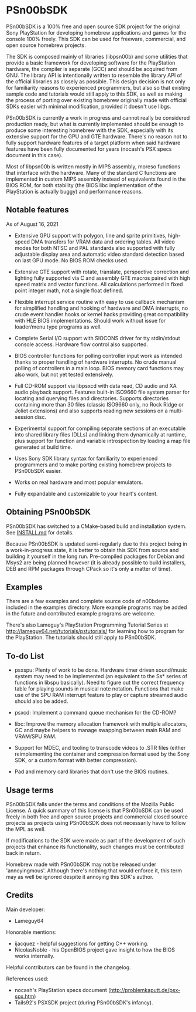 # PSn00bSDK

PSn00bSDK is a 100% free and open source SDK project for the original Sony
PlayStation for developing homebrew applications and games for the console
100% freely. This SDK can be used for freeware, commercial, and open source
homebrew projects.

The SDK is composed mainly of libraries (libpsn00b) and some utilities that
provide a basic framework for developing software for the PlayStation
hardware, the compiler is separate (GCC) and should be acquired from GNU.
The library API is intentionally written to resemble the library API of the
official libraries as closely as possible. This design decision is not only
for familiarity reasons to experienced programmers, but also so that existing
sample code and tutorials would still apply to this SDK, as well as making
the process of porting over existing homebrew originally made with official
SDKs easier with minimal modification, provided it doesn't use libgs.

PSn00bSDK is currently a work in progress and cannot really be considered
production ready, but what is currently implemented should be enough to
produce some interesting homebrew with the SDK, especially with its extensive
support for the GPU and GTE hardware. There's no reason not to fully support
hardware features of a target platform when said hardware features have been
fully documented for years (nocash's PSX specs document in this case).

Most of libpsn00b is written mostly in MIPS assembly, moreso functions that
interface with the hardware. Many of the standard C functions are implemented
in custom MIPS assembly instead of equivalents found in the BIOS ROM, for both
stability (the BIOS libc implementation of the PlayStation is actually buggy)
and performance reasons.


## Notable features

As of August 16, 2021

* Extensive GPU support with polygon, line and sprite primitives, high-speed
  DMA transfers for VRAM data and ordering tables. All video modes for both
  NTSC and PAL standards also supported with fully adjustable display area
  and automatic video standard detection based on last GPU mode. No BIOS
  ROM checks used.

* Extensive GTE support with rotate, translate, perspective correction and
  lighting fully supported via C and assembly GTE macros paired with high
  speed matrix and vector functions. All calculations performed in fixed
  point integer math, not a single float defined.

* Flexible interrupt service routine with easy to use callback mechanism for
  simplified handling and hooking of hardware and DMA interrupts, no crude
  event handler hooks or kernel hacks providing great compatibility with
  HLE BIOS implementations. Should work without issue for loader/menu type
  programs as well.

* Complete Serial I/O support with SIOCONS driver for tty stdin/stdout
  console access. Hardware flow control also supported.

* BIOS controller functions for polling controller input work as intended
  thanks to proper handling of hardware interrupts. No crude manual polling
  of controllers in a main loop. BIOS memory card functions may also work,
  but not yet tested extensively.

* Full CD-ROM support via libpsxcd with data read, CD audio and XA audio
  playback support. Features built-in ISO9660 file system parser for locating
  and querying files and directories. Supports directories containing more
  than 30 files (classic ISO9660 only, no Rock Ridge or Joliet extensions)
  and also supports reading new sessions on a multi-session disc.

* Experimental support for compiling separate sections of an executable into
  shared library files (DLLs) and linking them dynamically at runtime, plus
  support for function and variable introspection by loading a map file
  generated at build time.

* Uses Sony SDK library syntax for familiarity to experienced programmers
  and to make porting existing homebrew projects to PSn00bSDK easier.

* Works on real hardware and most popular emulators.

* Fully expandable and customizable to your heart's content.


## Obtaining PSn00bSDK

PSn00bSDK has switched to a CMake-based build and installation system. See
[INSTALL.md](INSTALL.md) for details.

Because PSn00bSDK is updated semi-regularly due to this project being in
a work-in-progress state, it is better to obtain this SDK from source and
building it yourself in the long run. Pre-compiled packages for Debian and
Msys2 are being planned however (it is already possible to build installers,
DEB and RPM packages through CPack so it's only a matter of time).

## Examples

There are a few examples and complete source code of n00bdemo included in
the examples directory. More example programs may be added in the future
and contributed example programs are welcome.

There's also Lameguy's PlayStation Programming Tutorial Series at
http://lameguy64.net/tutorials/pstutorials/ for learning how to program
for the PlayStation. The tutorials should still apply to PSn00bSDK.


## To-do List

* psxspu: Plenty of work to be done. Hardware timer driven sound/music
  system may need to be implemented (an equivalent to the Ss* series of
  functions in libspu basically). Need to figure out the correct frequency
  table for playing sounds in musical note notation. Functions that make use of
  the SPU RAM interrupt feature to play or capture streamed audio should also
  be added.

* psxcd: Implement a command queue mechanism for the CD-ROM?

* libc: Improve the memory allocation framework with multiple allocators, GC
  and maybe helpers to manage swapping between main RAM and VRAM/SPU RAM.

* Support for MDEC, and tooling to transcode videos to .STR files (either
  reimplementing the container and compression format used by the Sony SDK, or
  a custom format with better compression).

* Pad and memory card libraries that don't use the BIOS routines.

## Usage terms

PSn00bSDK falls under the terms and conditions of the Mozilla Public
License. A quick summary of this license is that PSn00bSDK can be used
freely in both free and open source projects and commercial closed source
projects as projects using PSn00bSDK does not necessarily have to follow
the MPL as well.

If modifications to the SDK were made as part of the development of such
projects that enhance its functionality, such changes must be contributed
back in return.

Homebrew made with PSn00bSDK may not be released under 'annoyingmous'. Although
there's nothing that would enforce it, this term may as well be ignored despite
it annoying this SDK's author.


## Credits

Main developer:
* Lameguy64

Honorable mentions:
* ijacquez - helpful suggestions for getting C++ working.
* NicolasNoble - his OpenBIOS project gave insight to how the BIOS works
  internally.

Helpful contributors can be found in the changelog.

References used:
* nocash's PlayStation specs document (http://problemkaputt.de/psx-spx.htm)
* Tails92's PSXSDK project (during PSn00bSDK's infancy).
